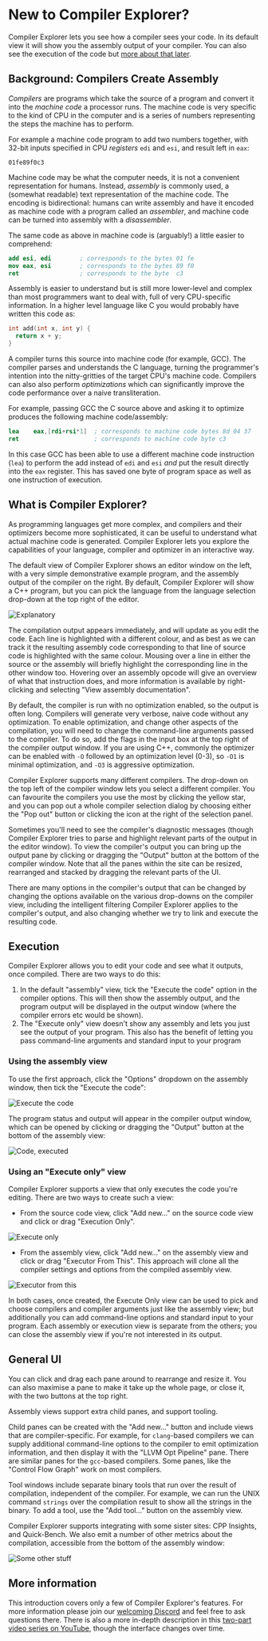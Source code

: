 # New to Compiler Explorer?

Compiler Explorer lets you see how a compiler sees your code. 
In its default view it will show you the assembly output of your compiler. 
You can also see the execution of the code but [more about that later](#Execution).

## Background: Compilers Create Assembly


_Compilers_ are programs which take the source of a program and convert it into the _machine code_
a processor runs. The machine code is very specific to the kind of CPU in the computer and is a series of numbers representing the steps the
machine has to perform.

For example a machine code program to add two numbers together, with 32-bit inputs specified in CPU _registers_ `edi`
and `esi`, and result left in `eax`:

```
01fe89f0c3
```

Machine code may be what the computer needs, it is not a convenient representation for humans.
Instead, _assembly_ is commonly used, a (somewhat readable) text representation of the machine code. 
The encoding is bidirectional: humans can write assembly and have it encoded as machine code with a program called an _assembler_, and machine code can be turned into assembly with a _disassembler_.

The same code as above in machine code is (arguably!) a little easier to comprehend:

```nasm
add esi, edi        ; corresponds to the bytes 01 fe
mov eax, esi        ; corresponds to the bytes 89 f0
ret                 ; corresponds to the byte  c3
```

Assembly is easier to understand but is still more lower-level and complex than most programmers want to deal with,
full of very CPU-specific information. In a higher level language like C you would probably have written this code as:

```c
int add(int x, int y) {
  return x + y;
}
```

A compiler turns this source into machine code (for example, GCC). The compiler 
parses and understands the C language, turning the programmer's intention into the nitty-gritties of the target
CPU's machine code. Compilers can also also perform _optimizations_ which can significantly improve the code performance over a
naive transliteration.

For example, passing GCC the C source above and asking it to optimize produces the following machine code/assembly:

```nasm
lea    eax,[rdi+rsi*1]  ; corresponds to machine code bytes 8d 04 37
ret                     ; corresponds to machine code byte c3
```

In this case GCC has been able to use a different machine code instruction (`lea`) to perform the add instead of `edi` and `esi`
_and_ put the result directly into the `eax` register. This has saved one byte of program space as well as one
instruction of execution.

## What is Compiler Explorer?

As programming languages get more complex, and compilers
and their optimizers become more sophisticated, it can be useful to understand what actual machine code is generated.
Compiler Explorer lets you explore the capabilities of your language, compiler and optimizer in an interactive way.

The default view of Compiler Explorer shows an editor window on the left, with a very simple demonstrative example
program, and the assembly output of the compiler on the right. By default, Compiler Explorer will show a C++ program,
but you can pick the language from the language selection drop-down at the top right of the editor.

![Explanatory](images/CE-explain.svg)

The compilation output appears immediately, and will update as you edit the code. Each line is highlighted with a
different colour, and as best as we can track it the resulting assembly code corresponding to that line of source code
is highlighted with the same colour. Mousing over a line in either the source or the assembly will briefly highlight the
corresponding line in the other window too. Hovering over an assembly opcode will give an overview of what that
instruction does, and more information is available by right-clicking and selecting "View assembly documentation".

By default, the compiler is run with no optimization enabled, so the output is often long. Compilers will generate very
verbose, naive code without any optimization. To enable optimization, and change other aspects of the compilation, you
will need to change the command-line arguments passed to the compiler. To do so, add the flags in the input box at the
top right of the compiler output window. If you are using C++, commonly the optimizer can be enabled with `-O` followed
by an optimization level (0-3), so `-O1` is minimal optimization, and `-O3` is aggressive optimization.

Compiler Explorer supports many different compilers. The drop-down on the top left of the compiler window lets you
select a different compiler. You can favourite the compilers you use the most by clicking the yellow star, and you can
pop out a whole compiler selection dialog by choosing either the "Pop out" button or clicking the icon at the right of
the selection panel.

Sometimes you'll need to see the compiler's diagnostic messages (though Compiler Explorer tries to parse and highlight
relevant parts of the output in the editor window). To view the compiler's output you can bring up the output pane by
clicking or dragging the "Output" button at the bottom of the compiler window. Note that all the panes within the site
can be resized, rearranged and stacked by dragging the relevant parts of the UI.

There are many options in the compiler's output that can be changed by changing the options available on the various
drop-downs on the compiler view, including the intelligent filtering Compiler Explorer applies to the compiler's output,
and also changing whether we try to link and execute the resulting code.

## Execution

Compiler Explorer allows you to edit your code and see what it outputs, once compiled. There are two ways to do this:

1. In the default "assembly" view, tick the "Execute the code" option in the compiler options. This will
   then show the assembly output, and the program output will be displayed in the output window (where the compiler
   errors etc would be shown).
2. The "Execute only" view doesn't show any assembly and lets you just see the output of your program. This
   also has the benefit of letting you pass command-line arguments and standard input to your program

### Using the assembly view

To use the first approach, click the "Options" dropdown on the assembly window, then tick the "Execute the code":

![Execute the code](images/Execute.png)

The program status and output will appear in the compiler output window, which can be opened by clicking or dragging the
"Output" button at the bottom of the assembly view:

![Code, executed](images/Executed.png)

### Using an "Execute only" view

Compiler Explorer supports a view that only executes the code you're editing. There are two ways to create such a view:

 * From the source code view, click "Add new..." on the source code view and click or drag "Execution Only".

![Execute only](images/AddExecuteOnly.png)

 * From the assembly view, click "Add new..." on the assembly view and click or drag "Executor From This". This approach will clone all the compiler settings and options from the compiled assembly view.

![Executor from this](images/ExecutorFromThis.png)

In both cases, once created, the Execute Only view can be used to pick and choose compilers and compiler arguments just
like the assembly view; but additionally you can add command-line options and standard input to your program. Each
assembly or execution view is separate from the others; you can close the assembly view if you're not interested in its
output.

## General UI

You can click and drag each pane around to rearrange and resize it. You can also maximise a pane to make it take up the
whole page, or close it, with the two buttons at the top right.

Assembly views support extra child panes, and support tooling.

Child panes can be created with the "Add new..." button and include views that are compiler-specific. For example, for
`clang`-based compilers we can supply additional command-line options to the compiler to emit optimization information,
and then display it with the "LLVM Opt Pipeline" pane. There are similar panes for the `gcc`-based compilers. Some
panes, like the "Control Flow Graph" work on most compilers.

Tool windows include separate binary tools that run over the result of compilation, independent of the compiler. For
example, we can run the UNIX command `strings` over the compilation result to show all the strings in the binary. To add
a tool, use the "Add tool..." button on the assembly view.

Compiler Explorer supports integrating with some sister sites: CPP Insights, and Quick-Bench. We also emit a number of
other metrics about the compilation, accessible from the bottom of the assembly window:

![Some other stuff](images/brief_overview.png)

## More information

This introduction covers only a few of Compiler Explorer's features. For more information please join our
[welcoming Discord](https://discord.gg/B5WacA7) and feel free to ask questions there. 
There is also a more in-depth description in this [two-part video series on YouTube](https://www.youtube.com/watch?v=4_HL3PH4wDg), though the interface changes over time.
